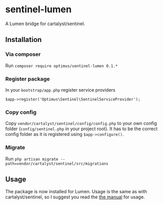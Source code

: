 # sentinel-lumen
A Lumen bridge for cartalyst/sentinel.

## Installation

### Via composer

Run ```composer require optimus/sentinel-lumen 0.1.*```

### Register package

In your ```bootstrap/app.php``` register service providers

```
$app->register('Optimus\Sentinel\SentinelServiceProvider');
```

### Copy config

Copy ```vendor/cartalyst/sentinel/config/config.php``` to your own config folder (```config/sentinel.php``` in your project root). It has to be the correct config folder as it is registered using ```$app->configure()```.

### Migrate

Run ```php artisan migrate --path=vendor/cartalyst/sentinel/src/migrations```

## Usage

The package is now installed for Lumen. Usage is the same as with cartalyst/sentinel, so I suggest you read 
the [the manual](https://cartalyst.com/manual/sentinel/2.0) for usage.